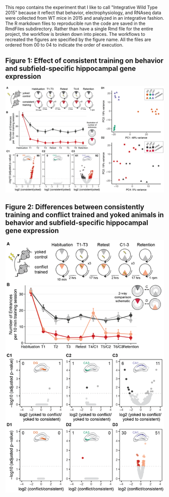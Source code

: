 This repo contains the experiment that I like to call "Integrative Wild Type 2015" because it reflect that behavior, electrophysiology, and RNAseq data were collected from WT mice in 2015 and analyzed in an integrative fashion. The R markdown files to reproducible run the code are saved in the  RmdFiles subdirectory. Rather than have a single Rmd file for the entire project, the workflow is broken down into pieces. The workflows to recreated the figures are specified by the figure name. All the files are ordered from 00 to 04 to indicate the order of execution.

## Figure 1: Effect of consistent training on behavior and subfield-specific hippocampal gene expression

<img src="./figures/02b_RNAseqConsistent/02b_RNAseqConsistent-01.png" width="1000" />


## Figure 2: Differences between consistently training and conflict trained and yoked animals in  behavior and subfield-specific hippocampal gene expression

<img src="./figures/02c_RNAseqConflict/02_RNAseq_Conflict-01.png" width="550" />


